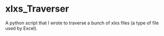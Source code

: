 # xlxs_Traverser
A python script that I wrote to traverse a bunch of xlxs files (a type of file used by Excel).
